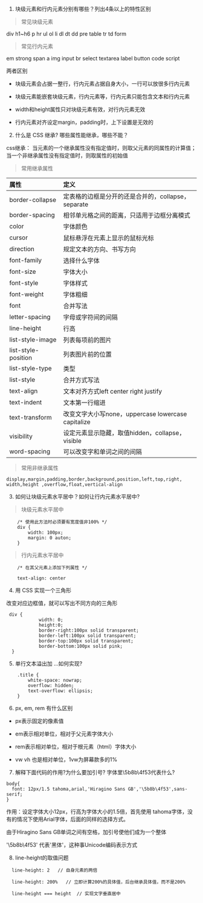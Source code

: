 1. 块级元素和行内元素分别有哪些？列出4条以上的特性区别

> 常见块级元素
 
 
 div h1~h6 p hr ul ol li dl dt dd pre table tr td  form 

> 常见行内元素

em strong span a img input br select textarea label button code script

两者区别

* 块级元素会占据一整行，行内元素占据自身大小，一行可以放很多行内元素

* 块级元素能嵌套块级元素，行内元素等，行内元素只能包含文本和行内元素

* width和height属性只对块级元素有效，对行内元素无效

* 行内元素对齐设定margin，padding时，上下设置是无效的




2. 什么是 CSS 继承? 哪些属性能继承，哪些不能？

css继承： 当元素的一个继承属性没有指定值时，则取父元素的同属性的计算值；
    当一个非继承属性没有指定值时，则取属性的初始值

> 常用继承属性

|属性 |定义 |
|:----|:----|
|border-collapse|定表格的边框是分开的还是合并的，collapse，separate|
|border-spacing|相邻单元格之间的距离，只适用于边框分离模式|
|color|字体颜色|
|cursor|鼠标悬浮在元素上显示的鼠标光标|
|direction|规定文本的方向、书写方向|
|font-family|选择什么字体|
|font-size|字体大小|
|font-style|字体样式|
|font-weight|字体粗细|
|font|合并写法|
|letter-spacing|字母或字符间的间隔|
|line-height|行高|
|list-style-image|列表每项前的图片|
|list-style-position|列表图片前的位置|
|list-style-type|类型|
|list-style|合并方式写法|
|text-align|文本对齐方式left center right justify|
|text-indent| 文本第一行缩进|
|text-transform|改变文字大小写none，uppercase lowercase capitalize|
|visibility|设定元素显示隐藏，取值hidden，collapse，visible|
|word-spacing|可以改变字和单词之间的间隔|
    
    
> 常用非继承属性 
    
    display,margin,padding,border,background,position,left,top,right, width,height ,overflow,float,vertical-align
    
    
    
3. 如何让块级元素水平居中？如何让行内元素水平居中?

> 块级元素水平居中

```
    /* 使用此方法时必须要有宽度值非100% */
    div {
        width: 100px;
        margin: 0 auton;
    }
```

> 行内元素水平居中

```
    /* 在其父元素上添加下列属性 */
    
    text-align: center
```

4. 用 CSS 实现一个三角形

改变对应边框值，就可以写出不同方向的三角形
```
 div {
            width: 0;
            height:0;
            border-right:100px solid transparent;
            border-left:100px solid transparent;
            border-top:100px solid transparent;
            border-bottom:100px solid pink;
  }
```

5. 单行文本溢出加 ...如何实现?

```
    .title {
        white-space: nowrap;
        overflow: hidden;
        text-overflow: ellipsis;
    }
```

6. px, em, rem 有什么区别

* px表示固定的像素值

* em表示相对单位，相对于父元素字体大小

* rem表示相对单位，相对于根元素（html）字体大小
* vw vh 也是相对单位，1vw为屏幕款多的1%

7. 解释下面代码的作用?为什么要加引号? 字体里\5b8b\4f53代表什么?

```
body{
  font: 12px/1.5 tahoma,arial,'Hiragino Sans GB','\5b8b\4f53',sans-serif;
}

```
作用：设定字体大小12px，行高为字体大小的1.5倍，首先使用 tahoma字体，没有的情况下使用Arial字体，后面的同样的选择方式。

由于Hiragino Sans GB单词之间有空格，加引号使他们成为一个整体

'\5b8b\4f53' 代表'黑体'，这种事Unicode编码表示方式


8. line-height的取值问题

```
  line-height: 2   // 自身元素的两倍

  line-height: 200%   // 立即计算200%的具体值，后台继承具体值，而不是200%

  line-height === height  // 实现文字垂直居中
```


